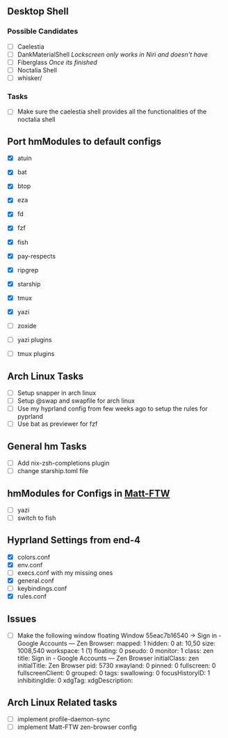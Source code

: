 ## Desktop Shell

### Possible Candidates

- [ ] Caelestia
- [ ] DankMaterialShell _Lockscreen only works in Niri and doesn't have_
- [ ] Fiberglass _Once its finished_
- [ ] Noctalia Shell
- [ ] whisker/

### Tasks

- [ ] Make sure the caelestia shell provides all the functionalities of the noctalia shell

## Port hmModules to default configs

- [x] atuin
- [x] bat
- [x] btop
- [x] eza
- [x] fd
- [x] fzf
- [x] fish
- [x] pay-respects
- [x] ripgrep
- [x] starship
- [x] tmux
- [x] yazi
- [ ] zoxide

- [ ] yazi plugins
- [ ] tmux plugins

## Arch Linux Tasks

- [ ] Setup snapper in arch linux
- [ ] Setup @swap and swapfile for arch linux
- [ ] Use my hyprland config from few weeks ago to setup the rules for pyprland
- [ ] Use bat as previewer for fzf

## General hm Tasks

- [ ] Add nix-zsh-completions plugin
- [ ] change starship.toml file

## hmModules for Configs in [Matt-FTW](https://github.com/Matt-FTW/dotfiles.git)

- [ ] yazi
- [ ] switch to fish

## Hyprland Settings from end-4

- [x] colors.conf
- [x] env.conf
- [ ] execs.conf with my missing ones
- [x] general.conf
- [ ] keybindings.conf
- [x] rules.conf

## Issues

- [ ] Make the following window floating
      Window 55eac7b16540 -> Sign in - Google Accounts — Zen Browser:
      mapped: 1
      hidden: 0
      at: 10,50
      size: 1008,540
      workspace: 1 (1)
      floating: 0
      pseudo: 0
      monitor: 1
      class: zen
      title: Sign in - Google Accounts — Zen Browser
      initialClass: zen
      initialTitle: Zen Browser
      pid: 5730
      xwayland: 0
      pinned: 0
      fullscreen: 0
      fullscreenClient: 0
      grouped: 0
      tags:
      swallowing: 0
      focusHistoryID: 1
      inhibitingIdle: 0
      xdgTag:
      xdgDescription:

## Arch Linux Related **tasks**

- [ ] implement profile-daemon-sync
- [ ] implement Matt-FTW zen-browser config
